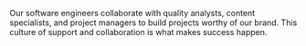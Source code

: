 Our software engineers collaborate with quality analysts, content specialists, and project managers to build projects worthy of our brand. This culture of support and collaboration is what makes success happen. 